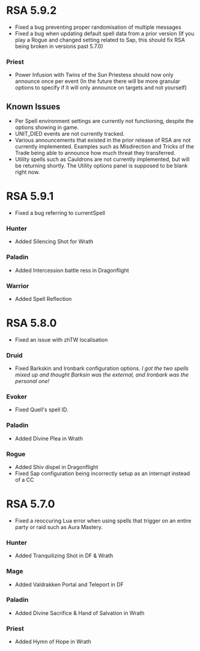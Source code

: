# RSA 5.9.2
* Fixed a bug preventing proper randomisation of multiple messages
* Fixed a bug when updating default spell data from a prior version (If you play a Rogue and changed setting related to Sap, this should fix RSA being broken in versions past 5.7.0)

### Priest
* Power Infusion with Twins of the Sun Priestess should now only announce once per event (In the future there will be more granular options to specify if it will only announce on targets and not yourself)

## Known Issues
* Per Spell environment settings are currently not functioning, despite the options showing in game.
* UNIT_DIED events are not currently tracked.
* Various announcements that existed in the prior release of RSA are not currently implemented. Examples such as Misdirection and Tricks of the Trade being able to announce how much threat they transferred.
* Utility spells such as Cauldrons are not currently implemented, but will be returning shortly. The Utility options panel is supposed to be blank right now.
# RSA 5.9.1
* Fixed a bug referring to currentSpell
### Hunter
* Added Silencing Shot for Wrath
### Paladin
* Added Intercession battle ress in Dragonflight

### Warrior
* Added Spell Reflection

# RSA 5.8.0
* Fixed an issue with zhTW localisation

### Druid
* Fixed Barkskin and Ironbark configuration options. *I got the two spells mixed up and thought Barksin was the external, and Ironbark was the personal one!*

### Evoker
* Fixed Quell's spell ID.
### Paladin
* Added Divine Plea in Wrath

### Rogue
* Added Shiv dispel in Dragonflight
* Fixed Sap configuration being incorrectly setup as an interrupt instead of a CC

# RSA 5.7.0
* Fixed a reoccuring Lua error when using spells that trigger on an entire party or raid such as Aura Mastery.

### Hunter
* Added Tranquilizing Shot in DF & Wrath
### Mage
* Added Valdrakken Portal and Teleport in DF

### Paladin
* Added Divine Sacrifice & Hand of Salvation in Wrath

### Priest
* Added Hymn of Hope in Wrath